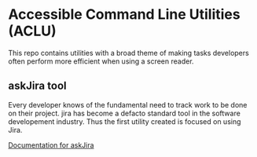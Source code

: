 # Accessible Command Line Utilities (ACLU)

This repo contains utilities with a broad theme of making tasks developers often perform more efficient when using a screen reader.

## askJira tool

Every developer knows of the fundamental need to track work to be done on their project.  jira has become a defacto standard tool in the software developement industry.  Thus the first utility created is focused on using Jira.

[Documentation for askJira](askJira/README.md)
